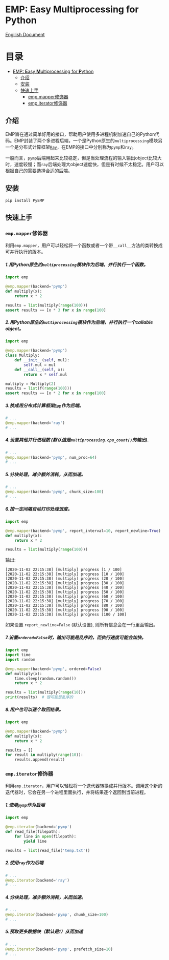 # EMP: **E**asy **M**ultiprocessing for **P**ython

[Engilish Document](README.md)

目录
=================

   * [EMP: <strong>E</strong>asy <strong>M</strong>ultiprocessing for <strong>P</strong>ython](#emp-easy-multiprocessing-for-python)
      * [介绍](#介绍)
      * [安装](#安装)
      * [快速上手](#快速上手)
         * [emp.mapper修饰器](#empmapper修饰器)
         * [emp.iterator修饰器](#empiterator修饰器)

## 介绍

EMP旨在通过简单好用的接口，帮助用户使用多进程机制加速自己的Python代码。EMP封装了两个多进程后端，一个是Python原生的`multiprocessing`模块另一个是分布式计算框架[`Ray`](https://github.com/ray-project/ray)，在EMP的接口中分别称为`pymp`和`ray`。

一般而言，`pymp`后端用起来比较稳定，但是当处理流程的输入输出object比较大时，速度较慢；而`ray`后端处理大object速度快，但是有时候不太稳定。用户可以根据自己的需要选择合适的后端。

## 安装

```
pip install PyEMP
```

## 快速上手

### `emp.mapper`修饰器

利用`emp.mapper`，用户可以轻松将一个函数或者一个带`__call__`方法的类转换成可并行执行的版本。

##### 1.用Python原生的`multiprocessing`模块作为后端，并行执行一个函数。

```python
import emp

@emp.mapper(backend='pymp')
def multiply(x):
    return x * 2

results = list(multiply(range(100)))
assert results == [x * 3 for x in range(100]
```

##### 2.用Python原生的`multiprocessing`模块作为后端，并行执行一个callable object。

```python
import emp

@emp.mapper(backend='pymp')
class Multiply:
    def __init__(self, mul):
        self.mul = mul
    def __call__(self, x):
        return x * self.mul

multiply = Multiply(2)
results = list(f(range(100)))
assert results == [x * 2 for x in range(100]
```

##### 3.换成用分布式计算框架[`Ray`](https://github.com/ray-project/ray)作为后端。

```python
# ...
@emp.mapper(backend='ray')
# ...
```

##### 4.设置其他并行进程数 (默认值是`multiprocessing.cpu_count()`的输出).

```python
# ...
@emp.mapper(backend='pymp', num_proc=64)
# ...
```


##### 5.分块处理，减少额外消耗，从而加速。

```python
# ...
@emp.mapper(backend='pymp', chunk_size=100)
# ...
```

##### 6.按一定间隔自动打印处理进度。

```python
import emp

@emp.mapper(backend='pymp', report_interval=10, report_newline=True)
def multiply(x):
    return x * 2

results = list(multiply(range(100)))
```

输出:

```
[2020-11-02 22:15:38] [multiply] progress [1 / 100]
[2020-11-02 22:15:38] [multiply] progress [10 / 100]
[2020-11-02 22:15:38] [multiply] progress [20 / 100]
[2020-11-02 22:15:38] [multiply] progress [30 / 100]
[2020-11-02 22:15:38] [multiply] progress [40 / 100]
[2020-11-02 22:15:38] [multiply] progress [50 / 100]
[2020-11-02 22:15:38] [multiply] progress [60 / 100]
[2020-11-02 22:15:38] [multiply] progress [70 / 100]
[2020-11-02 22:15:38] [multiply] progress [80 / 100]
[2020-11-02 22:15:38] [multiply] progress [90 / 100]
[2020-11-02 22:15:38] [multiply] progress [100 / 100]
```

如果设置 `report_newline=False` (默认设置), 则所有信息会在一行里面输出。

##### 7.设置`ordered=False`时，输出可能是乱序的，而执行速度可能会加快。

```python
import emp
import time
import random

@emp.mapper(backend='pymp', ordered=False)
def multiply(x):
    time.sleep(random.random())
    return x * 2

results = list(multiply(range(10)))
print(results)  # 很可能是乱序的
```

##### 8.用户也可以逐个取回结果。

```python
import emp

@emp.mapper(backend='pymp')
def multiply(x):
    return x * 2

results = []
for result in multiply(range(10)):
    results.append(result)
```

### `emp.iterator`修饰器

利用`emp.iterator`，用户可以轻松将一个迭代器转换成并行版本。调用这个新的迭代器时，它会在另一个进程里面执行，并将结果逐个返回到当前进程。

##### 1.使用`pymp`作为后端

```python
import emp

@emp.iterator(backend='pymp')
def read_file(filepath):
    for line in open(filepath):
        yield line

results = list(read_file('temp.txt'))
```

##### 2.使用`ray`作为后端

```python
# ...
@emp.iterator(backend='ray')
# ...
```

##### 4.分块处理，减少额外消耗，从而加速。

```python
# ...
@emp.iterator(backend='pymp', chunk_size=100)
# ...
```

##### 5.预取更多数据块（默认是1）从而加速

```python
# ...
@emp.iterator(backend='pymp', prefetch_size=10)
# ...
```
